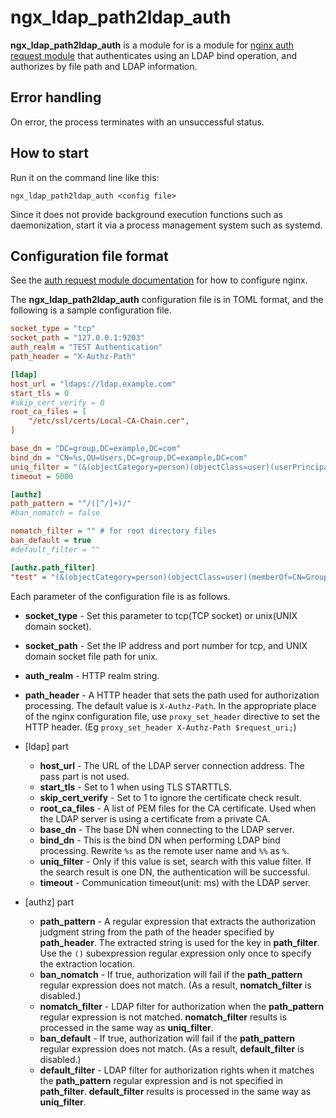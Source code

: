 # ngx\_ldap\_path2ldap\_auth

**ngx\_ldap\_path2ldap\_auth** is a module for is a module for [nginx auth request module](http://nginx.org/en/docs/http/ngx_http_auth_request_module.html) that authenticates using an LDAP bind operation, and authorizes by file path and LDAP information.

## Error handling

On error, the process terminates with an unsuccessful status. 

## How to start

Run it on the command line like this:

```
ngx_ldap_path2ldap_auth <config file>
```

Since it does not provide background execution functions such as daemonization,
start it via a process management system such as systemd.

## Configuration file format

See the [auth request module documentation](http://nginx.org/en/docs/http/ngx_http_auth_request_module.html) for how to configure nginx.

The **ngx\_ldap\_path2ldap\_auth** configuration file is in TOML format, and the following is a sample configuration file.

```ini
socket_type = "tcp"
socket_path = "127.0.0.1:9203"
auth_realm = "TEST Authentication"
path_header = "X-Authz-Path"

[ldap]
host_url = "ldaps://ldap.example.com"
start_tls = 0
#skip_cert_verify = 0
root_ca_files = [
	"/etc/ssl/certs/Local-CA-Chain.cer",
]

base_dn = "DC=group,DC=example,DC=com"
bind_dn = "CN=%s,OU=Users,DC=group,DC=example,DC=com"
uniq_filter = "(&(objectCategory=person)(objectClass=user)(userPrincipalName=%s@example.com))"
timeout = 5000

[authz]
path_pattern = "^/([^/]+)/"
#ban_nomatch = false

nomatch_filter = "" # for root directory files
ban_default = true
#default_filter = ""

[authz.path_filter]
"test" = "(&(objectCategory=person)(objectClass=user)(memberOf=CN=Group1,DC=example,DC=com)(userPrincipalName=%s@example.com))"
```

Each parameter of the configuration file is as follows.

* **socket\_type** - Set this parameter to tcp(TCP socket) or unix(UNIX domain socket).
* **socket\_path** - Set the IP address and port number for tcp, and UNIX domain socket file path for unix.
* **auth\_realm** - HTTP realm string.
* **path\_header** - A HTTP header that sets the path used for authorization processing. The default value is `X-Authz-Path`. In the appropriate place of the nginx configuration file, use `proxy_set_header` directive to set the HTTP header. (Eg `proxy_set_header X-Authz-Path $request_uri;`)

* \[ldap\] part
	* **host\_url** - The URL of the LDAP server connection address. The pass part is not used.
	* **start\_tls** - Set to 1 when using TLS STARTTLS.
	* **skip\_cert\_verify** - Set to 1 to ignore the certificate check result.
	* **root\_ca\_files** - A list of PEM files for the CA certificate. Used when the LDAP server is using a certificate from a private CA.
	* **base\_dn** - The base DN when connecting to the LDAP server.
	* **bind\_dn** - This is the bind DN when performing LDAP bind processing. Rewrite `%s` as the remote user name and `%%` as `%`.
	* **uniq\_filter** - Only if this value is set, search with this value filter. If the search result is one DN, the authentication will be successful.
	* **timeout** - Communication timeout(unit: ms) with the LDAP server.

* \[authz\] part
	* **path\_pattern** - A regular expression that extracts the authorization judgment string from the path of the header specified by **path_header**. The extracted string is used for the key in **path\_filter**. Use the `()` subexpression regular expression only once to specify the extraction location.
	* **ban\_nomatch** - If true, authorization will fail if the **path\_pattern** regular expression does not match. (As a result, **nomatch\_filter** is disabled.)
	* **nomatch\_filter** - LDAP filter for authorization when the **path\_pattern** regular expression is not matched. **nomatch\_filter** results is processed in the same way as **uniq\_filter**.
	* **ban\_default** - If true, authorization will fail if the **path\_pattern** regular expression does not match. (As a result, **default\_filter** is disabled.)
	* **default\_filter** - LDAP filter for authorization rights when it matches the **path\_pattern** regular expression and is not specified in **path\_filter**. **default\_filter** results is processed in the same way as **uniq\_filter**.